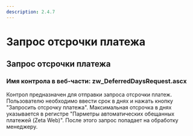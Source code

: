 ```yaml
---
description: 2.4.7
---
```


# Запрос отсрочки  платежа

## Запрос отсрочки  платежа

### Имя контрола в веб-части: zw\_DeferredDaysRequest.ascx

Контрол предназначен для отправки запроса отсрочки платеж. Пользователю необходимо ввести срок в днях и нажать кнопку "Запросить отсрочку платежа". Максимальная отсрочка в днях указывается в регистре "Парметры автоматических обещанных платежей \(Zeta Web\)". После этого запрос попадает на обработку менеджеру.

